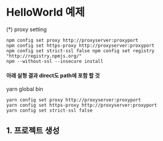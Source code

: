 # HelloWorld 예제
(*) proxy setting
```
npm config set proxy http://proxyserver:proxyport
npm config set https-proxy http://proxyserver:proxyport
npm config set strict-ssl false npm config set registry "http://registry.npmjs.org/"
npm --without-ssl --insecure install
```
#### 아래 실형 결과 direct도 path에 포함 할 것 
yarn global bin

```
yarn config set proxy http://proxyserver:proxyport
yarn config set https-proxy http://proxyserver:proxyport
yarn config set strict-ssl false
```

## 1. 프로젝트 생성
